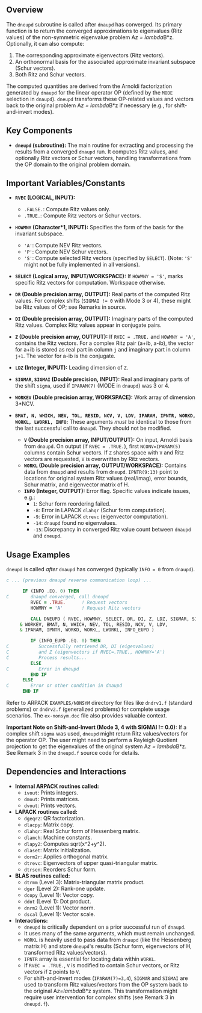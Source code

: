 ## Overview
The `dneupd` subroutine is called after `dnaupd` has converged. Its primary function is to return the converged approximations to eigenvalues (Ritz values) of the non-symmetric eigenvalue problem A*z = lambda*B*z. Optionally, it can also compute:
1. The corresponding approximate eigenvectors (Ritz vectors).
2. An orthonormal basis for the associated approximate invariant subspace (Schur vectors).
3. Both Ritz and Schur vectors.

The computed quantities are derived from the Arnoldi factorization generated by `dnaupd` for the linear operator OP (defined by the `MODE` selection in `dnaupd`). `dneupd` transforms these OP-related values and vectors back to the original problem A*z = lambda*B*z if necessary (e.g., for shift-and-invert modes).

## Key Components
- **`dneupd` (subroutine):** The main routine for extracting and processing the results from a converged `dnaupd` run. It computes Ritz values, and optionally Ritz vectors or Schur vectors, handling transformations from the OP domain to the original problem domain.

## Important Variables/Constants
- **`RVEC` (LOGICAL, INPUT):**
    - `.FALSE.`: Compute Ritz values only.
    - `.TRUE.`: Compute Ritz vectors or Schur vectors.
- **`HOWMNY` (Character*1, INPUT):** Specifies the form of the basis for the invariant subspace.
    - `'A'`: Compute NEV Ritz vectors.
    - `'P'`: Compute NEV Schur vectors.
    - `'S'`: Compute selected Ritz vectors (specified by `SELECT`). (Note: `'S'` might not be fully implemented in all versions).
- **`SELECT` (Logical array, INPUT/WORKSPACE):** If `HOWMNY = 'S'`, marks specific Ritz vectors for computation. Workspace otherwise.
- **`DR` (Double precision array, OUTPUT):** Real parts of the computed Ritz values. For complex shifts (`SIGMAI != 0` with Mode 3 or 4), these might be Ritz values of OP; see Remarks in source.
- **`DI` (Double precision array, OUTPUT):** Imaginary parts of the computed Ritz values. Complex Ritz values appear in conjugate pairs.
- **`Z` (Double precision array, OUTPUT):** If `RVEC = .TRUE.` and `HOWMNY = 'A'`, contains the Ritz vectors. For a complex Ritz pair (a+ib, a-ib), the vector for a+ib is stored as real part in column `j` and imaginary part in column `j+1`. The vector for a-ib is the conjugate.
- **`LDZ` (Integer, INPUT):** Leading dimension of `Z`.
- **`SIGMAR`, `SIGMAI` (Double precision, INPUT):** Real and imaginary parts of the shift `sigma`, used if `IPARAM(7)` (MODE in `dnaupd`) was 3 or 4.
- **`WORKEV` (Double precision array, WORKSPACE):** Work array of dimension 3*NCV.
- **`BMAT, N, WHICH, NEV, TOL, RESID, NCV, V, LDV, IPARAM, IPNTR, WORKD, WORKL, LWORKL, INFO`:** These arguments *must* be identical to those from the last successful call to `dnaupd`. They should not be modified.

    - **`V` (Double precision array, INPUT/OUTPUT):** On input, Arnoldi basis from `dnaupd`. On output (if `RVEC = .TRUE.`), first `NCONV=IPARAM(5)` columns contain Schur vectors. If `Z` shares space with `V` and Ritz vectors are requested, `V` is overwritten by Ritz vectors.
    - **`WORKL` (Double precision array, OUTPUT/WORKSPACE):** Contains data from `dnaupd` and results from `dneupd`. `IPNTR(9:13)` point to locations for original system Ritz values (real/imag), error bounds, Schur matrix, and eigenvector matrix of H.
    - **`INFO` (Integer, OUTPUT):** Error flag. Specific values indicate issues, e.g.:
        - `1`: Schur form reordering failed.
        - `-8`: Error in LAPACK `dlahqr` (Schur form computation).
        - `-9`: Error in LAPACK `dtrevc` (eigenvector computation).
        - `-14`: `dnaupd` found no eigenvalues.
        - `-15`: Discrepancy in converged Ritz value count between `dnaupd` and `dneupd`.

## Usage Examples
`dneupd` is called *after* `dnaupd` has converged (typically `INFO = 0` from `dnaupd`).

```fortran
c ... (previous dnaupd reverse communication loop) ...

      IF (INFO .EQ. 0) THEN
C        dnaupd converged, call dneupd
         RVEC = .TRUE.      ! Request vectors
         HOWMNY = 'A'       ! Request Ritz vectors

         CALL DNEUPD ( RVEC, HOWMNY, SELECT, DR, DI, Z, LDZ, SIGMAR, SIGMAI,
     & WORKEV, BMAT, N, WHICH, NEV, TOL, RESID, NCV, V, LDV,
     & IPARAM, IPNTR, WORKD, WORKL, LWORKL, INFO_EUPD )

         IF (INFO_EUPD .EQ. 0) THEN
C           Successfully retrieved DR, DI (eigenvalues)
C           and Z (eigenvectors if RVEC=.TRUE., HOWMNY='A')
C           Process results...
         ELSE
C           Error in dneupd
         END IF
      ELSE
C        Error or other condition in dnaupd
      END IF
```
Refer to ARPACK `EXAMPLES/NONSYM` directory for files like `dndrv1.f` (standard problems) or `dndrv2.f` (generalized problems) for complete usage scenarios. The `ex-nonsym.doc` file also provides valuable context.

**Important Note on Shift-and-Invert (Mode 3, 4 with SIGMAI != 0.0):**
If a complex shift `sigma` was used, `dneupd` might return Ritz values/vectors for the operator OP. The user might need to perform a Rayleigh Quotient projection to get the eigenvalues of the original system A*z = lambda*B*z. See Remark 3 in the `dneupd.f` source code for details.

## Dependencies and Interactions
- **Internal ARPACK routines called:**
    - `ivout`: Prints integers.
    - `dmout`: Prints matrices.
    - `dvout`: Prints vectors.
- **LAPACK routines called:**
    - `dgeqr2`: QR factorization.
    - `dlacpy`: Matrix copy.
    - `dlahqr`: Real Schur form of Hessenberg matrix.
    - `dlamch`: Machine constants.
    - `dlapy2`: Computes sqrt(x^2+y^2).
    - `dlaset`: Matrix initialization.
    - `dorm2r`: Applies orthogonal matrix.
    - `dtrevc`: Eigenvectors of upper quasi-triangular matrix.
    - `dtrsen`: Reorders Schur form.
- **BLAS routines called:**
    - `dtrmm` (Level 3): Matrix-triangular matrix product.
    - `dger` (Level 2): Rank-one update.
    - `dcopy` (Level 1): Vector copy.
    - `ddot` (Level 1): Dot product.
    - `dnrm2` (Level 1): Vector norm.
    - `dscal` (Level 1): Vector scale.
- **Interactions:**
    - `dneupd` is critically dependent on a prior successful run of `dnaupd`.
    - It uses many of the same arguments, which must remain unchanged.
    - `WORKL` is heavily used to pass data from `dnaupd` (like the Hessenberg matrix H) and store `dneupd`'s results (Schur form, eigenvectors of H, transformed Ritz values/vectors).
    - `IPNTR` array is essential for locating data within `WORKL`.
    - If `RVEC = .TRUE.`, `V` is modified to contain Schur vectors, or Ritz vectors if `Z` points to `V`.
    - For shift-and-invert modes (`IPARAM(7)=3,4`), `SIGMAR` and `SIGMAI` are used to transform Ritz values/vectors from the OP system back to the original A*z=lambda*B*z system. This transformation might require user intervention for complex shifts (see Remark 3 in `dneupd.f`).
```
